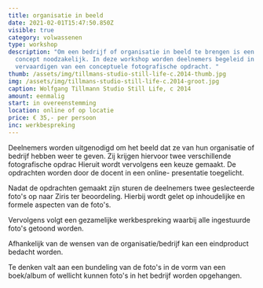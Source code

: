 ```yaml
---
title: organisatie in beeld
date: 2021-02-01T15:47:50.850Z
visible: true
category: volwassenen
type: workshop
description: "Om een bedrijf of organisatie in beeld te brengen is een idee, een
  concept noodzakelijk. In deze workshop worden deelnemers begeleid in het
  vervaardigen van een conceptuele fotografische opdracht. "
thumb: /assets/img/tillmans-studio-still-life-c.2014-thumb.jpg
img: /assets/img/tillmans-studio-still-life-c.2014-groot.jpg
caption: Wolfgang Tillmann Studio Still Life, c 2014
amount: eenmalig
start: in overeenstemming
location: online of op locatie
price: € 35,- per persoon
inc: werkbespreking
---
```

Deelnemers worden uitgenodigd om het beeld dat ze van hun organisatie of bedrijf hebben weer te geven. Zij krijgen hiervoor twee verschillende fotografische opdrac Hieruit wordt vervolgens een keuze gemaakt. De opdrachten worden door de docent in een online- presentatie toegelicht.

Nadat de opdrachten gemaakt zijn sturen de deelnemers twee geslecteerde foto's op naar Ziris ter beoordeling. Hierbij wordt gelet op inhoudelijke en formele aspecten van de foto's.

Vervolgens volgt een gezamelijke werkbespreking waarbij alle ingestuurde foto's getoond worden.

Afhankelijk van de wensen van de organisatie/bedrijf kan een eindproduct bedacht worden.

Te denken valt aan een bundeling van de foto's in de vorm van een boek/album of wellicht kunnen foto's in het bedrijf worden opgehangen.